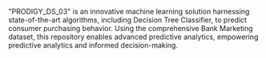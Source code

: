 "PRODIGY_DS_03" is an innovative machine learning solution harnessing state-of-the-art algorithms, including Decision Tree Classifier, to predict consumer purchasing behavior. Using the comprehensive Bank Marketing dataset, this repository enables advanced predictive analytics, empowering predictive analytics and informed decision-making.
